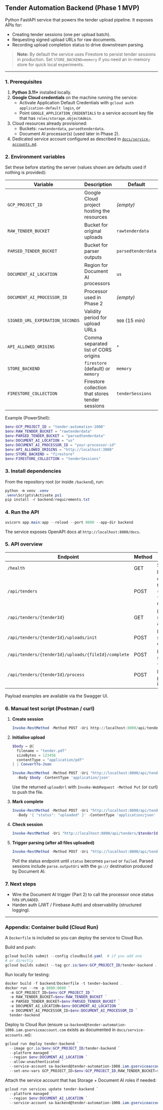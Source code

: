 ## Tender Automation Backend (Phase 1 MVP)

Python FastAPI service that powers the tender upload pipeline. It exposes APIs for:

- Creating tender sessions (one per upload batch).
- Requesting signed upload URLs for raw documents.
- Recording upload completion status to drive downstream parsing.

> **Note:** By default the service uses Firestore to persist tender sessions in production. Set `STORE_BACKEND=memory` if you need
> an in-memory store for quick local experiments.

---

### 1. Prerequisites

1. **Python 3.11+** installed locally.
2. **Google Cloud credentials** on the machine running the service:
   - Activate Application Default Credentials with `gcloud auth application-default login`, *or*
   - Point `GOOGLE_APPLICATION_CREDENTIALS` to a service account key file that has `roles/storage.objectAdmin`.
3. Cloud resources already provisioned:
   - Buckets: `rawtenderdata`, `parsedtenderdata`.
   - Document AI processor(s) (used later in Phase 2).
4. Dedicated service account configured as described in [`docs/service-accounts.md`](../docs/service-accounts.md).

### 2. Environment variables

Set these before starting the server (values shown are defaults used if nothing is provided):

| Variable | Description | Default |
| --- | --- | --- |
| `GCP_PROJECT_ID` | Google Cloud project hosting the resources | _(empty)_ |
| `RAW_TENDER_BUCKET` | Bucket for original uploads | `rawtenderdata` |
| `PARSED_TENDER_BUCKET` | Bucket for parser outputs | `parsedtenderdata` |
| `DOCUMENT_AI_LOCATION` | Region for Document AI processors | `us` |
| `DOCUMENT_AI_PROCESSOR_ID` | Processor used in Phase 2 | _(empty)_ |
| `SIGNED_URL_EXPIRATION_SECONDS` | Validity period for upload URLs | `900` (15 min) |
| `API_ALLOWED_ORIGINS` | Comma separated list of CORS origins | `*` |
| `STORE_BACKEND` | `firestore` (default) or `memory` | `memory` |
| `FIRESTORE_COLLECTION` | Firestore collection that stores tender sessions | `tenderSessions` |

Example (PowerShell):

```powershell
$env:GCP_PROJECT_ID = "tender-automation-1008"
$env:RAW_TENDER_BUCKET = "rawtenderdata"
$env:PARSED_TENDER_BUCKET = "parsedtenderdata"
$env:DOCUMENT_AI_LOCATION = "us"
$env:DOCUMENT_AI_PROCESSOR_ID = "your-processor-id"
$env:API_ALLOWED_ORIGINS = "http://localhost:3000"
$env:STORE_BACKEND = "firestore"
$env:FIRESTORE_COLLECTION = "tenderSessions"
```

### 3. Install dependencies

From the repository root (or inside `/backend`), run:

```powershell
python -m venv .venv
.venv\Scripts\Activate.ps1
pip install -r backend/requirements.txt
```

### 4. Run the API

```powershell
uvicorn app.main:app --reload --port 8000 --app-dir backend
```

The service exposes OpenAPI docs at `http://localhost:8000/docs`.

### 5. API overview

| Endpoint | Method | Description |
| --- | --- | --- |
| `/health` | GET | Simple health probe |
| `/api/tenders` | POST | Create a tender session (returns `tenderId` and upload limits) |
| `/api/tenders/{tenderId}` | GET | Inspect session status and file list |
| `/api/tenders/{tenderId}/uploads/init` | POST | Request a signed URL for one file |
| `/api/tenders/{tenderId}/uploads/{fileId}/complete` | POST | Mark upload success/failure |
| `/api/tenders/{tenderId}/process` | POST | Trigger Document AI parsing (runs in background) |

Payload examples are available via the Swagger UI.

### 6. Manual test script (Postman / curl)

1. **Create session**

   ```powershell
   Invoke-RestMethod -Method POST -Uri http://localhost:8000/api/tenders -Body '{}' -ContentType 'application/json'
   ```

2. **Initialise upload**

   ```powershell
   $body = @{
     filename = "tender.pdf"
     sizeBytes = 123456
     contentType = "application/pdf"
   } | ConvertTo-Json

   Invoke-RestMethod -Method POST -Uri "http://localhost:8000/api/tenders/$tenderId/uploads/init" `
     -Body $body -ContentType 'application/json'
   ```

   Use the returned `uploadUrl` with `Invoke-WebRequest -Method Put` (or curl) to push the file.

3. **Mark complete**

   ```powershell
   Invoke-RestMethod -Method POST -Uri "http://localhost:8000/api/tenders/$tenderId/uploads/$fileId/complete" `
     -Body '{ "status": "uploaded" }' -ContentType 'application/json'
   ```

4. **Check session**

   ```powershell
   Invoke-RestMethod -Uri "http://localhost:8000/api/tenders/$tenderId"
   ```

5. **Trigger parsing (after all files uploaded)**

   ```powershell
   Invoke-RestMethod -Method POST -Uri "http://localhost:8000/api/tenders/$tenderId/process"
   ```

   Poll the status endpoint until `status` becomes `parsed` or `failed`. Parsed sessions include `parse.outputUri` with the `gs://` destination produced by Document AI.

### 7. Next steps

- Wire the Document AI trigger (Part 2) to call the processor once status hits `UPLOADED`.
- Harden auth (JWT / Firebase Auth) and observability (structured logging).

---

### Appendix: Container build (Cloud Run)

A `Dockerfile` is included so you can deploy the service to Cloud Run.

Build and push:

```powershell
gcloud builds submit --config cloudbuild.yaml  # if you add one
# or directly
gcloud builds submit --tag gcr.io/$env:GCP_PROJECT_ID/tender-backend .
```

Run locally for testing:

```powershell
docker build -f backend/Dockerfile -t tender-backend .
docker run --rm -p 8080:8080 `
  -e GCP_PROJECT_ID=$env:GCP_PROJECT_ID `
  -e RAW_TENDER_BUCKET=$env:RAW_TENDER_BUCKET `
  -e PARSED_TENDER_BUCKET=$env:PARSED_TENDER_BUCKET `
  -e DOCUMENT_AI_LOCATION=$env:DOCUMENT_AI_LOCATION `
  -e DOCUMENT_AI_PROCESSOR_ID=$env:DOCUMENT_AI_PROCESSOR_ID `
  tender-backend
```

Deploy to Cloud Run (ensure `sa-backend@tender-automation-1008.iam.gserviceaccount.com`
exists as documented in `docs/service-accounts.md`):

```powershell
gcloud run deploy tender-backend `
  --image gcr.io/$env:GCP_PROJECT_ID/tender-backend `
  --platform managed `
  --region $env:DOCUMENT_AI_LOCATION `
  --allow-unauthenticated `
  --service-account sa-backend@tender-automation-1008.iam.gserviceaccount.com `
  --set-env-vars GCP_PROJECT_ID=$env:GCP_PROJECT_ID,RAW_TENDER_BUCKET=$env:RAW_TENDER_BUCKET,PARSED_TENDER_BUCKET=$env:PARSED_TENDER_BUCKET,DOCUMENT_AI_LOCATION=$env:DOCUMENT_AI_LOCATION,DOCUMENT_AI_PROCESSOR_ID=$env:DOCUMENT_AI_PROCESSOR_ID,SIGNED_URL_EXPIRATION_SECONDS=900,API_ALLOWED_ORIGINS=https://tender-automation--tender-automation-1008.us-central1.hosted.app
```

Attach the service account that has Storage + Document AI roles if needed:

```powershell
gcloud run services update tender-backend `
  --platform managed `
  --region $env:DOCUMENT_AI_LOCATION `
  --service-account sa-backend@tender-automation-1008.iam.gserviceaccount.com
```
